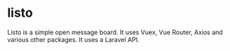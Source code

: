 # listo

Listo is a simple open message board.  It uses Vuex, Vue Router, Axios and various other packages. It uses a Laravel API.
